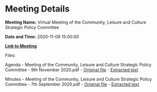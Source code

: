 # Meeting Details

**Meeting Name:** Virtual Meeting of the Community, Leisure and Culture Strategic Policy Committee

**Date and Time:** 2020-11-09 15:00:00

**[Link to Meeting](https://www.limerick.ie/council/whats-on/meeting-community-leisure-and-culture-strategic-policy-committee-3)**

Files: 

Agenda - Meeting of the Community, Leisure and Culture Strategic Policy Committee - 9th November 2020.pdf - [Original file](https://www.limerick.ie/sites/default/files/media/documents/2020-11/20201109-agenda.pdf) - [Extracted text](./Agenda%20-%C2%A0Meeting%20of%20the%20Community%2C%20Leisure%20and%20Culture%20Strategic%20Policy%20Committee%20-%209th%20November%202020.md)

Minutes - Meeting of the Community, Leisure and Culture Strategic Policy Committee - 7th September 2020.pdf - [Original file](https://www.limerick.ie/sites/default/files/media/documents/2021-10/meeting-minutes-of-the-community-leisure-and-culture-strategic-policy-committee-7th-of-september-2020.pdf) - [Extracted text](./Minutes%20-%C2%A0Meeting%20of%20the%20Community%2C%20Leisure%20and%20Culture%20Strategic%20Policy%20Committee%20-%207th%20September%202020.md)

